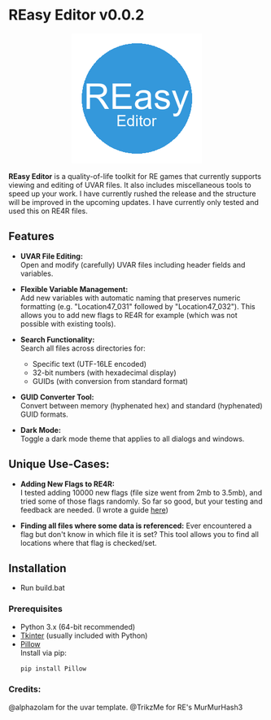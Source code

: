 # REasy Editor v0.0.2

<p align="center">
  <img src="reasy_editor_logo.png" alt="REasy Editor Logo" style="max-width:300px;">
</p>

**REasy Editor** is a quality-of-life toolkit for RE games that currently supports viewing and editing of UVAR files. It also includes miscellaneous tools to speed up your work. 
I have currently rushed the release and the structure will be improved in the upcoming updates. I have currently only tested and used this on RE4R files.

## Features

- **UVAR File Editing:**  
  Open and modify (carefully) UVAR files including header fields and variables. 
  
- **Flexible Variable Management:**  
  Add new variables with automatic naming that preserves numeric formatting (e.g. "Location47_031" followed by "Location47_032").
  This allows you to add new flags to RE4R for example (which was not possible with existing tools).

- **Search Functionality:**  
  Search all files across directories for:
  - Specific text (UTF-16LE encoded)
  - 32-bit numbers (with hexadecimal display)
  - GUIDs (with conversion from standard format)

- **GUID Converter Tool:**  
  Convert between memory (hyphenated hex) and standard (hyphenated) GUID formats.

- **Dark Mode:**  
  Toggle a dark mode theme that applies to all dialogs and windows.

## Unique Use-Cases:

- **Adding New Flags to RE4R:**  
  I tested adding 10000 new flags (file size went from 2mb to 3.5mb), and tried some of those flags randomly. So far so good, but your testing and feedback are needed. (I wrote a guide [here](https://www.nexusmods.com/residentevil42023/articles/346))
  
- **Finding all files where some data is referenced:**
  Ever encountered a flag but don't know in which file it is set? This tool allows you to find all locations where that flag is checked/set.

## Installation

- Run build.bat

### Prerequisites

- Python 3.x (64-bit recommended)
- [Tkinter](https://docs.python.org/3/library/tkinter.html) (usually included with Python)
- [Pillow](https://python-pillow.org/)  
  Install via pip:
  ```bash
  pip install Pillow

### Credits:

@alphazolam for the uvar template.
@TrikzMe for RE's MurMurHash3 

